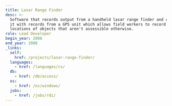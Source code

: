 ```yaml
---
title: Lasar Range Finder
desc: >-
  Software that records output from a handheld lasar range finder and combines
  it with records from a GPS unit which allows field workers to record the
  locations of objects that aren't assessible otherwise.
role: Lead Developer
begin_year: 2008
end_year: 2008
_links:
  self:
    href: /projects/lasar-range-finder/
  languages:
    - href: /languages/cs/
  db:
    - href: /db/access/
  os:
    - href: /os/windows/
  jobs:
    - href: /jobs/rdi/
---
```

